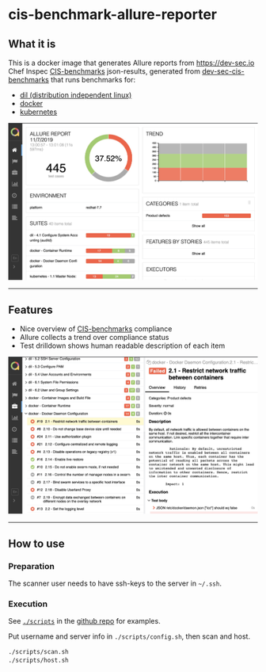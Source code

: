 cis-benchmark-allure-reporter
=============================

What it is
----------

This is a docker image that generates Allure reports from https://dev-sec.io Chef Inspec [CIS-benchmarks](https://www.cisecurity.org/cis-benchmarks/) json-results, generated from [dev-sec-cis-benchmarks](https://github.com/presidenten/dev-sec-cis-benchmarks) that runs benchmarks for:
- [dil (distribution independent linux)](https://github.com/dev-sec/cis-dil-benchmark)
- [docker](https://github.com/dev-sec/cis-docker-benchmark)
- [kubernetes](https://github.com/dev-sec/cis-kubernetes-benchmark)

![Allure screenshot](https://github.com/presidenten/cis-benchmark-allure-reporter/raw/master/docs/allure.jpg)

---

Features
--------

- Nice overview of [CIS-benchmarks](https://www.cisecurity.org/cis-benchmarks/) compliance
- Allure collects a trend over compliance status
- Test drilldown shows human readable description of each item

![Allure screenshot](https://github.com/presidenten/cis-benchmark-allure-reporter/raw/master/docs/description.jpg)

---

How to use
----------

### Preparation

The scanner user needs to have ssh-keys to the server in `~/.ssh`.


### Execution

See [`./scripts`](https://github.com/presidenten/cis-benchmark-allure-reporter/tree/master/scripts) in the [github repo](https://github.com/presidenten/cis-benchmark-allure-reporter) for examples.

Put username and server info in `./scripts/config.sh`, then scan and host.
```bash
./scripts/scan.sh
./scripts/host.sh
```
